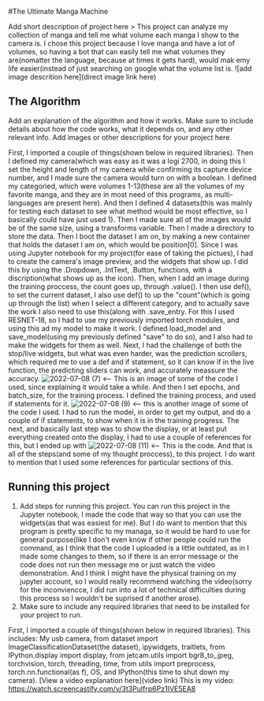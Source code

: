 #The Ultimate Manga Machine 

 Add short description of project here > 
This project can analyze my collection of manga and tell me what volume each manga I show to the camera is. I chose this project because I love manga and have a lot of volumes, so having a bot that can easily tell me what volumes they are(nomatter the language, because at times it gets hard), would mak emy life easier(instead of just searching on google what the volume list is. 
![add image descrition here](direct image link here)

## The Algorithm

Add an explanation of the algorithm and how it works. Make sure to include details about how the code works, what it depends on, and any other relevant info. Add images or other descriptions for your project here. 

First, I imported a couple of things(shown below in required libraries). Then I defined my camera(which was easy as it was a logi 2700, in doing this I set the height and length of my camera while confirming its capture device number, and I made sure the camera would turn on with a boolean. I defined my categoried, which were volumes 1-13(these are all the volumes of my favorite manga, and they are in most need of this programs, as multi-languages are present here). And then I defined 4 datasets(this was mainly for testing each dataset to see what method would be most effective, so I basically could have just used 1). Then I made sure all of the images would be of the same size, using a transforms variable. Then I made a directory to store the data. Then I boot the dataset I am on, by making a new container that holds the dataset I am on, which would be position[0]. Since I was using Jupyter notebook for my project(for ease of taking the pictues), I had to create the camera's image preview, and the widgets that show up. I did this by using the .Dropdown, .IntText, .Button, functions, with a discription(what shows up as the icon). Then, when I add an image during the training proccess, the count goes up, through .value(). I then use def(), to set the current dataset, I also use def() to up the "count"(which is going up through the list) when I select a different category, and to actually save the work I also need to use this(along with .save_entry. For this I used RESNET-18, so I had to use my previously imported torch modules, and using this ad my model to make it work. I defined load_model and save_model(using my previously defined "save" to do so), and I also had to make the widgets for them as well. Next, I had the challenge of both the stop/live widgets, but what was even harder, was the prediction scrollers, which required me to use a def and if statement, so it can know if in the live function, the predicting sliders can work, and accurately meassure the accuracy. ![2022-07-08 (7)](https://user-images.githubusercontent.com/108949653/178089723-889021df-42b2-4f64-b457-0e86194b0b9a.png)  <-- This is an image of some of the code I used, since explaining it would take a while. And then I set epochs, and batch_size, for the training process. I defined the training process, and used if statements for it. ![2022-07-08 (9)](https://user-images.githubusercontent.com/108949653/178089820-f44f595c-e78a-47b5-93ed-a223376e6817.png) <-- this is another image of some of the code I used. I had to run the model, in order to get my output, and do a couple of if statements, to show when it is in the training progress. The next, and basically last step was to show the display, or at least put everything created onto the display, I had to use a couple of references for this, but I ended up with 
![2022-07-08 (11)](https://user-images.githubusercontent.com/108949653/178090443-96446265-66b0-4e95-b876-9c49052eba0b.png) <-- This is the code. And that is all of the steps(and some of my thought proccess), to this project. I do want to mention that I used some references for particular sections of this. 

 
## Running this project

1. Add steps for running this project.
You can run this project in the Jupyter notebook, I made the code that way so that you can use the widgets(as that was easiest for me). But I do want to mention that this program is pretty specific to my managa, so it would be hard to use for general purpose(like I don't even know if other people could run the command, as I think that the code I uploaded is a little outdated, as in I made some changes to them, so if there is an error message or the code does not run then message me or just watch the video demonstration. And I think I might have the physical training on my jupyter account, so I would really recommend watching the video(sorry for the inconviencce, I did run into a lot of technical difficulties during this process so I wouldn't be suprised if another arose). 
2. Make sure to include any required libraries that need to be installed for your project to run.

First, I imported a couple of things(shown below in required libraries). This includes: My usb camera, from dataset import ImageClassificationDataset(the dataset), ipywidgets, traitlets, from IPython.display import display, from jetcam.utils import bgr8_to_jpeg, torchvision, torch, threading, time, from utils import preprocess, torch.nn.functional(as f), OS, and IPython(this time to shut down my camera). 
[View a video explanation here](video link)
This is my video: 
https://watch.screencastify.com/v/3t3PuIfrp6Pz1IVE5EA8 
